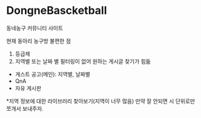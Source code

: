 # DongneBascketball
동네농구 커뮤니티 사이트

현재 동아리 농구방 불편한 점
1. 등급제
2. 지역별 또는 날짜 별 필터링이 없어 원하는 게시글 찾기가 힘듦

- 게스트 공고(메인): 지역별, 날짜별   
- QnA
- 자유 게시판 

*지역 정보에 대한 라이브러리 찾아보기(지역이 너무 많음) 만약 잘 안되면 시 단위로만 쪼개서 보내주자.